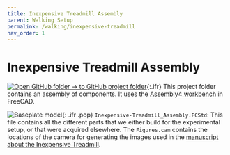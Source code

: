 ```yaml
---
title: Inexpensive Treadmill Assembly
parent: Walking Setup
permalink: /walking/inexpensive-treadmill
nav_order: 1
---
```


# Inexpensive Treadmill Assembly

[![Open GitHub folder]({{site.baseurl}}/assets/img/GitHub-Mark-32px.png) → to GitHub project folder](https://github.com/reiserlab/Component-Design/tree/main/Walking-Setup/Inexpensive-Treadmill_Assembly){:.ifr}
This project folder contains an assembly of components. It uses the [Assembly4 workbench](https://wiki.freecadweb.org/Assembly4_Workbench) in FreeCAD.

![Baseplate model]({{site.baseurl}}/assets/img/Walking-Setup/Inexpensive-Treadmill_Assembly/Inexpensive-Treadmill_Assembly.png){: .ifr .pop}
`Inexpensive-Treadmill_Assembly.FCStd`: This file contains all the different parts that we either build for the experimental setup, or that were acquired elsewhere. The `Figures.cam` contains the locations of the camera for generating the images used in the [manuscript about the Inexpensive Treadmill]({{site.baseurl}}/inexpensive-treadmill).